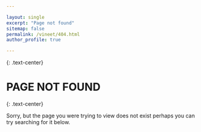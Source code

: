```yaml
---

layout: single
excerpt: "Page not found"
sitemap: false
permalink: /vineet/404.html
author_profile: true

---
```


{: .text-center} 
# PAGE NOT FOUND

{: .text-center} 

Sorry, but the page you were trying to view does not exist perhaps you can try searching for it below. 

<script type="text/javascript">
  var GOOG_FIXURL_LANG = 'en';
  var GOOG_FIXURL_SITE = '{{ site.url }}'
</script>
<script type="text/javascript"
  src="//linkhelp.clients.google.com/tbproxy/lh/wm/fixurl.js">
</script>


